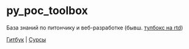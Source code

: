 # py\_poc\_toolbox

База знаний по питончику и веб-разработке \(бывш. [тулбокс на rtd](https://py-poc-toolbox.readthedocs.io/ru/latest/)\)

[Гитбук](https://potykion.gitbook.io/pypc-tlbx/) \| [Сурсы](https://github.com/potykion/py_poc_toolbox)

